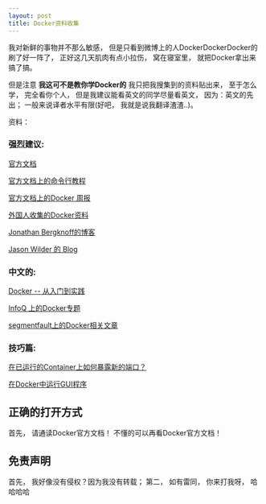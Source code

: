 ```yaml
---
layout: post
title: Docker资料收集
---
```


我对新鲜的事物并不那么敏感， 但是只看到微博上的人DockerDockerDocker的刷了好一阵了， 正好这几天肌肉有点小拉伤， 窝在寝室里， 就把Docker拿出来搞了搞。

但是注意 **我这可不是教你学Docker的** 我只把我搜集到的资料贴出来， 至于怎么学， 完全看你个人， 但是我建议能看英文的同学尽量看英文， 因为：英文的先出； 一般来说译者水平有限(好吧， 我就是说我翻译渣渣..)。

资料：

### 强烈建议:

[官方文档](https://docs.docker.com/)

[官方文档上的命令行教程](https://docs.docker.com/reference/commandline/cli/)

[官方文档上的Docker 周报](https://blog.docker.com/docker-weekly-archives/)

[外国人收集的Docker资料](http://www.nkode.io/2014/08/24/valuable-docker-links.html)

[Jonathan Bergknoff的博客](http://jonathan.bergknoff.com/journal)

[Jason Wilder 的 Blog](http://jasonwilder.com/)


### 中文的:

[Docker -- 从入门到实践](http://yeasy.gitbooks.io/docker_practice/content/)

[InfoQ 上的Docker专题](http://www.infoq.com/cn/dockers)

[segmentfault上的Docker相关文章](http://segmentfault.com/t/docker/blogs)

### 技巧篇:

[在已运行的Container上如何暴露新的端口？](http://stackoverflow.com/questions/19897743/exposing-a-port-on-a-live-docker-container)

[在Docker中运行GUI程序](http://fabiorehm.com/blog/2014/09/11/running-gui-apps-with-docker/)

## 正确的打开方式

首先， 请通读Docker官方文档！ 不懂的可以再看Docker官方文档！

## 免责声明

首先， 我好像没有侵权？因为我没有转载； 第二， 如有雷同， 你来打我呀， 哈哈哈哈
